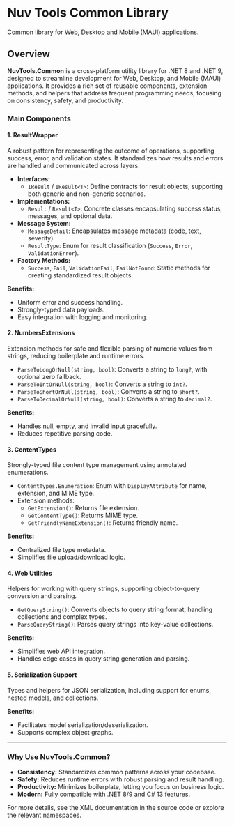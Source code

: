 # Nuv Tools Common Library

Common library for Web, Desktop and Mobile (MAUI) applications.

## Overview

**NuvTools.Common** is a cross-platform utility library for .NET 8 and .NET 9, designed to streamline development for Web, Desktop, and Mobile (MAUI) applications. It provides a rich set of reusable components, extension methods, and helpers that address frequent programming needs, focusing on consistency, safety, and productivity.

### Main Components

#### 1. ResultWrapper

A robust pattern for representing the outcome of operations, supporting success, error, and validation states. It standardizes how results and errors are handled and communicated across layers.

- **Interfaces:**  
  - `IResult` / `IResult<T>`: Define contracts for result objects, supporting both generic and non-generic scenarios.
- **Implementations:**  
  - `Result` / `Result<T>`: Concrete classes encapsulating success status, messages, and optional data.
- **Message System:**  
  - `MessageDetail`: Encapsulates message metadata (code, text, severity).
  - `ResultType`: Enum for result classification (`Success`, `Error`, `ValidationError`).
- **Factory Methods:**  
  - `Success`, `Fail`, `ValidationFail`, `FailNotFound`: Static methods for creating standardized result objects.

**Benefits:**  
- Uniform error and success handling.
- Strongly-typed data payloads.
- Easy integration with logging and monitoring.

#### 2. NumbersExtensions

Extension methods for safe and flexible parsing of numeric values from strings, reducing boilerplate and runtime errors.

- `ParseToLongOrNull(string, bool)`: Converts a string to `long?`, with optional zero fallback.
- `ParseToIntOrNull(string, bool)`: Converts a string to `int?`.
- `ParseToShortOrNull(string, bool)`: Converts a string to `short?`.
- `ParseToDecimalOrNull(string, bool)`: Converts a string to `decimal?`.

**Benefits:**  
- Handles null, empty, and invalid input gracefully.
- Reduces repetitive parsing code.

#### 3. ContentTypes

Strongly-typed file content type management using annotated enumerations.

- `ContentTypes.Enumeration`: Enum with `DisplayAttribute` for name, extension, and MIME type.
- Extension methods:
  - `GetExtension()`: Returns file extension.
  - `GetContentType()`: Returns MIME type.
  - `GetFriendlyNameExtension()`: Returns friendly name.

**Benefits:**  
- Centralized file type metadata.
- Simplifies file upload/download logic.

#### 4. Web Utilities

Helpers for working with query strings, supporting object-to-query conversion and parsing.

- `GetQueryString()`: Converts objects to query string format, handling collections and complex types.
- `ParseQueryString()`: Parses query strings into key-value collections.

**Benefits:**  
- Simplifies web API integration.
- Handles edge cases in query string generation and parsing.

#### 5. Serialization Support

Types and helpers for JSON serialization, including support for enums, nested models, and collections.

**Benefits:**  
- Facilitates model serialization/deserialization.
- Supports complex object graphs.

---

### Why Use NuvTools.Common?

- **Consistency:** Standardizes common patterns across your codebase.
- **Safety:** Reduces runtime errors with robust parsing and result handling.
- **Productivity:** Minimizes boilerplate, letting you focus on business logic.
- **Modern:** Fully compatible with .NET 8/9 and C# 13 features.

For more details, see the XML documentation in the source code or explore the relevant namespaces.
